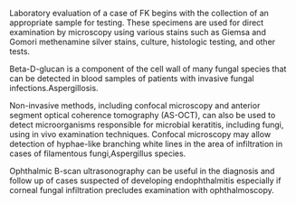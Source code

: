 Laboratory evaluation of a case of FK begins with the collection of an appropriate sample for testing. These specimens are used for direct examination by microscopy using various stains such as Giemsa and Gomori methenamine silver stains, culture, histologic testing, and other tests.

Beta-D-glucan is a component of the cell wall of many fungal species that can be detected in blood samples of patients with invasive fungal infections.Aspergillosis.

Non-invasive methods, including confocal microscopy and anterior segment optical coherence tomography (AS-OCT), can also be used to detect microorganisms responsible for microbial keratitis, including fungi, using in vivo examination techniques. Confocal microscopy may allow detection of hyphae-like branching white lines in the area of infiltration in cases of filamentous fungi,Aspergillus species.

Ophthalmic B-scan ultrasonography can be useful in the diagnosis and follow up of cases suspected of developing endophthalmitis especially if corneal fungal infiltration precludes examination with ophthalmoscopy.